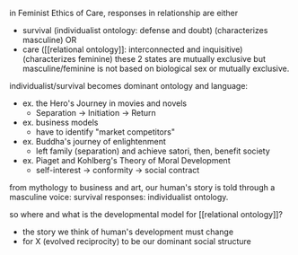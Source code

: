 
in Feminist Ethics of Care, responses in relationship are either
* survival (individualist ontology: defense and doubt) (characterizes masculine)
	OR
* care ([[relational ontology]]: interconnected and inquisitive) (characterizes feminine)
these 2 states are mutually exclusive
but masculine/feminine is not based on biological sex or mutually exclusive. 

individualist/survival becomes dominant ontology and language:
* ex. the Hero's Journey in movies and novels
	* Separation -> Initiation -> Return
* ex. business models
	* have to identify "market competitors"
* ex. Buddha's journey of enlightenment
	* left family (separation) and achieve satori, then, benefit society 
* ex. Piaget and Kohlberg's Theory of Moral Development
	* self-interest -> conformity -> social contract

from mythology to business and art, our human's story is told through a masculine voice: survival responses: individualist ontology.

so where and what is the developmental model for [[relational ontology]]? 
* the story we think of human's development must change
* for X (evolved reciprocity) to be our dominant social structure